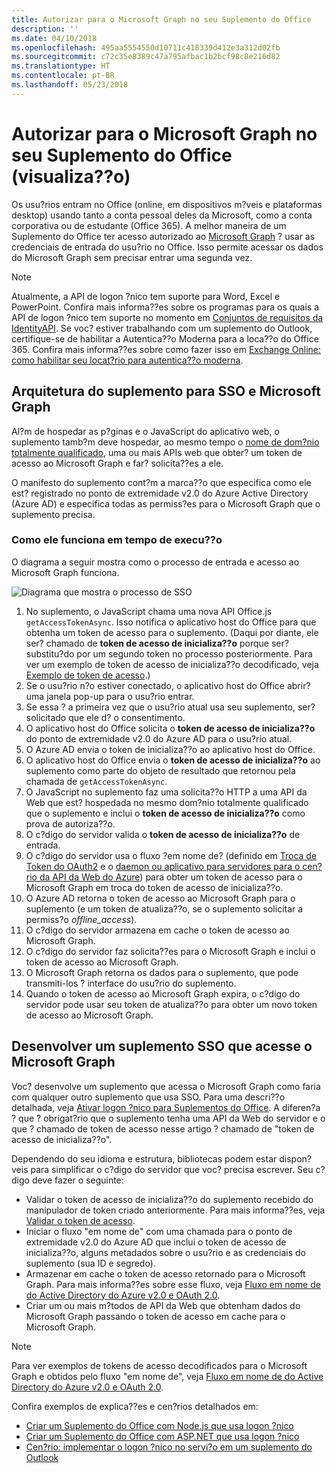 ```yaml
---
title: Autorizar para o Microsoft Graph no seu Suplemento do Office
description: ''
ms.date: 04/10/2018
ms.openlocfilehash: 495aa5554550d10711c418339d412e3a312d02fb
ms.sourcegitcommit: c72c35e8389c47a795afbac1b2bcf98c8e216d82
ms.translationtype: HT
ms.contentlocale: pt-BR
ms.lasthandoff: 05/23/2018
---
```

# <a name="authorize-to-microsoft-graph-in-your-office-add-in-preview"></a>Autorizar para o Microsoft Graph no seu Suplemento do Office (visualiza??o)

Os usu?rios entram no Office (online, em dispositivos m?veis e plataformas desktop) usando tanto a conta pessoal deles da Microsoft, como a conta corporativa ou de estudante (Office 365). A melhor maneira de um Suplemento do Office ter acesso autorizado ao [Microsoft Graph](https://developer.microsoft.com/graph/docs) ? usar as credenciais de entrada do usu?rio no Office. Isso permite acessar os dados do Microsoft Graph sem precisar entrar uma segunda vez. 

> [!NOTE]
> Atualmente, a API de logon ?nico tem suporte para Word, Excel e PowerPoint. Confira mais informa??es sobre os programas para os quais a API de logon ?nico tem suporte no momento em [Conjuntos de requisitos da IdentityAPI](https://dev.office.com/reference/add-ins/requirement-sets/identity-api-requirement-sets).
> Se voc? estiver trabalhando com um suplemento do Outlook, certifique-se de habilitar a Autentica??o Moderna para a loca??o do Office 365. Confira mais informa??es sobre como fazer isso em [Exchange Online: como habilitar seu locat?rio para autentica??o moderna](https://social.technet.microsoft.com/wiki/contents/articles/32711.exchange-online-how-to-enable-your-tenant-for-modern-authentication.aspx).

## <a name="add-in-architecture-for-sso-and-microsoft-graph"></a>Arquitetura do suplemento para SSO e Microsoft Graph

Al?m de hospedar as p?ginas e o JavaScript do aplicativo web, o suplemento tamb?m deve hospedar, ao mesmo tempo o [nome de dom?nio totalmente qualificado](https://msdn.microsoft.com/en-us/library/windows/desktop/ms682135.aspx#_dns_fully_qualified_domain_name_fqdn__gly), uma ou mais APIs web que obter? um token de acesso ao Microsoft Graph e far? solicita??es a ele.

O manifesto do suplemento cont?m a marca??o que especifica como ele est? registrado no ponto de extremidade v2.0 do Azure Active Directory (Azure AD) e especifica todas as permiss?es para o Microsoft Graph que o suplemento precisa.

### <a name="how-it-works-at-runtime"></a>Como ele funciona em tempo de execu??o

O diagrama a seguir mostra como o processo de entrada e acesso ao Microsoft Graph funciona.

![Diagrama que mostra o processo de SSO](../images/sso-access-to-microsoft-graph.png)

1. No suplemento, o JavaScript chama uma nova API Office.js `getAccessTokenAsync`. Isso notifica o aplicativo host do Office para que obtenha um token de acesso para o suplemento. (Daqui por diante, ele ser? chamado de **token de acesso de inicializa??o** porque ser? substitu?do por um segundo token no processo posteriormente. Para ver um exemplo de token de acesso de inicializa??o decodificado, veja [Exemplo de token de acesso](sso-in-office-add-ins.md#example-access-token).)
1. Se o usu?rio n?o estiver conectado, o aplicativo host do Office abrir? uma janela pop-up para o usu?rio entrar.
1. Se essa ? a primeira vez que o usu?rio atual usa seu suplemento, ser? solicitado que ele d? o consentimento.
1. O aplicativo host do Office solicita o **token de acesso de inicializa??o** do ponto de extremidade v2.0 do Azure AD para o usu?rio atual.
1. O Azure AD envia o token de inicializa??o ao aplicativo host do Office.
1. O aplicativo host do Office envia o **token de acesso de inicializa??o** ao suplemento como parte do objeto de resultado que retornou pela chamada de `getAccessTokenAsync`.
1. O JavaScript no suplemento faz uma solicita??o HTTP a uma API da Web que est? hospedada no mesmo dom?nio totalmente qualificado que o suplemento e inclui o **token de acesso de inicializa??o** como prova de autoriza??o.  
1. O c?digo do servidor valida o **token de acesso de inicializa??o** de entrada.
1. O c?digo do servidor usa o fluxo ?em nome de? (definido em [Troca de Token do OAuth2](https://tools.ietf.org/html/draft-ietf-oauth-token-exchange-02) e o [daemon ou aplicativo para servidores para o cen?rio da API da Web do Azure](https://docs.microsoft.com/en-us/azure/active-directory/develop/active-directory-authentication-scenarios#daemon-or-server-application-to-web-api)) para obter um token de acesso para o Microsoft Graph em troca do token de acesso de inicializa??o.
1. O Azure AD retorna o token de acesso ao Microsoft Graph para o suplemento (e um token de atualiza??o, se o suplemento solicitar a permiss?o *offline_access*).
1. O c?digo do servidor armazena em cache o token de acesso ao Microsoft Graph.
1. O c?digo do servidor faz solicita??es para o Microsoft Graph e inclui o token de acesso ao Microsoft Graph.
1. O Microsoft Graph retorna os dados para o suplemento, que pode transmiti-los ? interface do usu?rio do suplemento.
1. Quando o token de acesso ao Microsoft Graph expira, o c?digo do servidor pode usar seu token de atualiza??o para obter um novo token de acesso ao Microsoft Graph.

## <a name="develop-an-sso-add-in-that-accesses-microsoft-graph"></a>Desenvolver um suplemento SSO que acesse o Microsoft Graph

Voc? desenvolve um suplemento que acessa o Microsoft Graph como faria com qualquer outro suplemento que usa SSO. Para uma descri??o detalhada, veja [Ativar logon ?nico para Suplementos do Office](https://docs.microsoft.com/en-us/office/dev/add-ins/develop/sso-in-office-add-ins). A diferen?a ? que ? obrigat?rio que o suplemento tenha uma API da Web do servidor e o que ? chamado de token de acesso nesse artigo ? chamado de "token de acesso de inicializa??o". 

Dependendo do seu idioma e estrutura, bibliotecas podem estar dispon?veis para simplificar o c?digo do servidor que voc? precisa escrever. Seu c?digo deve fazer o seguinte:

* Validar o token de acesso de inicializa??o do suplemento recebido do manipulador de token criado anteriormente. Para mais informa??es, veja [Validar o token de acesso](sso-in-office-add-ins.md#validate-the-access-token). 
* Iniciar o fluxo "em nome de" com uma chamada para o ponto de extremidade v2.0 do Azure AD que inclui o token de acesso de inicializa??o, alguns metadados sobre o usu?rio e as credenciais do suplemento (sua ID e segredo).
* Armazenar em cache o token de acesso retornado para o Microsoft Graph. Para mais informa??es sobre esse fluxo, veja [Fluxo em nome de do Active Directory do Azure v2.0 e OAuth 2.0](https://docs.microsoft.com/en-us/azure/active-directory/develop/active-directory-v2-protocols-oauth-on-behalf-of).
* Criar um ou mais m?todos de API da Web que obtenham dados do Microsoft Graph passando o token de acesso em cache para o Microsoft Graph.

> [!NOTE]
> Para ver exemplos de tokens de acesso decodificados para o Microsoft Graph e obtidos pelo fluxo "em nome de", veja [Fluxo em nome de do Active Directory do Azure v2.0 e OAuth 2.0](https://docs.microsoft.com/en-us/azure/active-directory/develop/active-directory-v2-protocols-oauth-on-behalf-of).

Confira exemplos de explica??es e cen?rios detalhados em:

* [Criar um Suplemento do Office com Node.js que usa logon ?nico](create-sso-office-add-ins-nodejs.md)
* [Criar um Suplemento do Office com ASP.NET que usa logon ?nico](create-sso-office-add-ins-aspnet.md)
* [Cen?rio: implementar o logon ?nico no servi?o em um suplemento do Outlook](https://docs.microsoft.com/en-us/outlook/add-ins/implement-sso-in-outlook-add-in)



